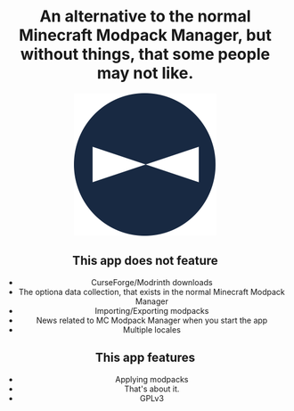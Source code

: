 <div align="center">

# An alternative to the normal Minecraft Modpack Manager, but without things, that some people may not like.

<img src="https://github.com/mrquantumoff/mcmodpackmanager-lite/raw/main/ui/images/logobig.png" height="256"/>

## This app does not feature

- CurseForge/Modrinth downloads
- The optiona data collection, that exists in the normal Minecraft Modpack Manager
- Importing/Exporting modpacks
- News related to MC Modpack Manager when you start the app
- Multiple locales

## This app features

- Applying modpacks
- That's about it.
- GPLv3
</div>

